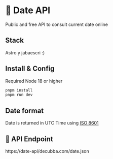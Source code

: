 # 📅 Date API

Public and free API to consult current date online

## Stack

Astro y jabaescri :)

## Install & Config

Required Node 18 or higher

```sh
pnpm install
pnpm run dev
```

## Date format

Date is returned in UTC Time using [ISO 8601](https://en.wikipedia.org/wiki/ISO_8601)

## 🧞 API Endpoint

https://date-api/decubba.com/date.json
